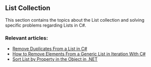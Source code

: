 ## List Collection

This section contains the topics about the List collection and solving specific problems regarding Lists in C#.

### Relevant articles:
- [Remove Duplicates From a List in C#](https://code-maze.com/remove-duplicates-from-a-list-csharp/)
- [How to Remove Elements From a Generic List in Iteration With C#](https://code-maze.com/csharp-remove-elements-from-list-iteration/)
- [Sort List by Property in the Object in .NET](https://code-maze.com/sort-list-by-object-property-dotnet/)

